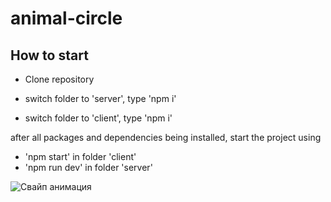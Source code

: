 # animal-circle

## How to start

* Clone repository

* switch folder to 'server', type 'npm i'

* switch folder to 'client', type 'npm i'

after all packages and dependencies being installed, start the project using 

* 'npm start' in folder 'client'
* 'npm run dev' in folder 'server'

![Свайп анимация](./swipes.gif)

